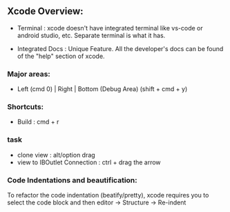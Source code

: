## Xcode Overview:
- Terminal : xcode doesn't have integrated terminal like vs-code or android studio, etc. Separate terminal is what it has.

- Integrated Docs : Unique Feature. All the developer's docs can be found of the "help" section of xcode.

### Major areas:
- Left (cmd 0) | Right | Bottom (Debug Area) (shift + cmd + y)

### Shortcuts:
- Build : cmd + r

### task
- clone view : alt/option drag
- view to IBOutlet Connection : ctrl + drag the arrow

### Code Indentations and beautification:
To refactor the code indentation (beatify/pretty), xcode requires you to select the code block and then editor -> Structure -> Re-indent 